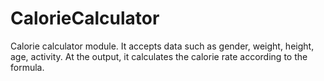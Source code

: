 # CalorieCalculator

Calorie calculator module.
It accepts data such as gender, weight, height, age, activity. At the output, it calculates the calorie rate according to the formula.
